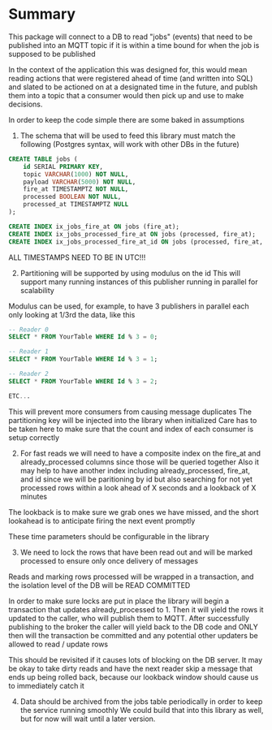 # Summary

This package will connect to a DB to read "jobs" (events) that need to be published into an MQTT topic if it is within a time bound for when the job is supposed to be published

In the context of the application this was designed for, this would mean reading actions that were registered ahead of time (and written into SQL) and slated to be actioned on at a designated time in the future, and publsh them into a topic that a consumer would then pick up and use to make decisions.

In order to keep the code simple there are some baked in assumptions

1) The schema that will be used to feed this library must match the following (Postgres syntax, will work with other DBs in the future)
```sql
CREATE TABLE jobs (
	id SERIAL PRIMARY KEY,
    topic VARCHAR(1000) NOT NULL,
    payload VARCHAR(5000) NOT NULL,
    fire_at TIMESTAMPTZ NOT NULL,
    processed BOOLEAN NOT NULL,
    processed_at TIMESTAMPTZ NULL
);

CREATE INDEX ix_jobs_fire_at ON jobs (fire_at);
CREATE INDEX ix_jobs_processed_fire_at ON jobs (processed, fire_at);
CREATE INDEX ix_jobs_processed_fire_at_id ON jobs (processed, fire_at, id) INCLUDE (topic, payload);
```

ALL TIMESTAMPS NEED TO BE IN UTC!!!

2) Partitioning will be supported by using modulus on the id
This will support many running instances of this publisher running in parallel for scalability

Modulus can be used, for example, to have 3 publishers in parallel each only looking at 1/3rd the data, like this
```sql
-- Reader 0
SELECT * FROM YourTable WHERE Id % 3 = 0;

-- Reader 1
SELECT * FROM YourTable WHERE Id % 3 = 1;

-- Reader 2
SELECT * FROM YourTable WHERE Id % 3 = 2;

ETC...
```
This will prevent more consumers from causing message duplicates
The partitioning key will be injected into the library when initialized
Care has to be taken here to make sure that the count and index of each consumer is setup correctly

2) For fast reads we will need to have a composite index on the fire_at and already_processed columns since those will be queried together
Also it may help to have another index including already_processed, fire_at, and id since we will be paritioning by id but also searching for not yet processed rows within a look ahead of X seconds and a lookback of X minutes

The lookback is to make sure we grab ones we have missed, and the short lookahead is to anticipate firing the next event promptly

These time parameters should be configurable in the library

3) We need to lock the rows that have been read out and will be marked processed to ensure only once delivery of messages

Reads and marking rows processed will be wrapped in a transaction, and the isolation level of the DB will be READ COMMITTED

In order to make sure locks are put in place the library will begin a transaction that updates already_processed to 1. Then it will yield the rows it updated to the caller, who will publish them to MQTT. After successfully publishing to the broker the caller will yield back to the DB code and ONLY then will the transaction be committed and any potential other updaters be allowed to read / update rows

This should be revisited if it causes lots of blocking on the DB server. It may be okay to take dirty reads and have the next reader skip a message that ends up being rolled back, because our lookback window should cause us to immediately catch it

4) Data should be archived from the jobs table periodically in order to keep the service running smoothly
We could build that into this library as well, but for now will wait until a later version.
